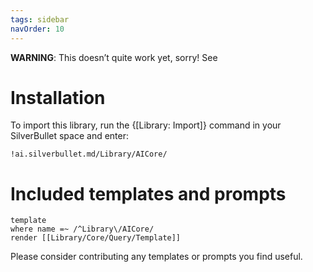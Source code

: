 ```yaml
---
tags: sidebar
navOrder: 10
---
```


**WARNING**: This doesn’t quite work yet, sorry!  See 

# Installation
To import this library, run the {[Library: Import]} command in your SilverBullet space and enter:

    !ai.silverbullet.md/Library/AICore/

# Included templates and prompts

```query
template
where name =~ /^Library\/AICore/
render [[Library/Core/Query/Template]]
```

Please consider contributing any templates or prompts you find useful.